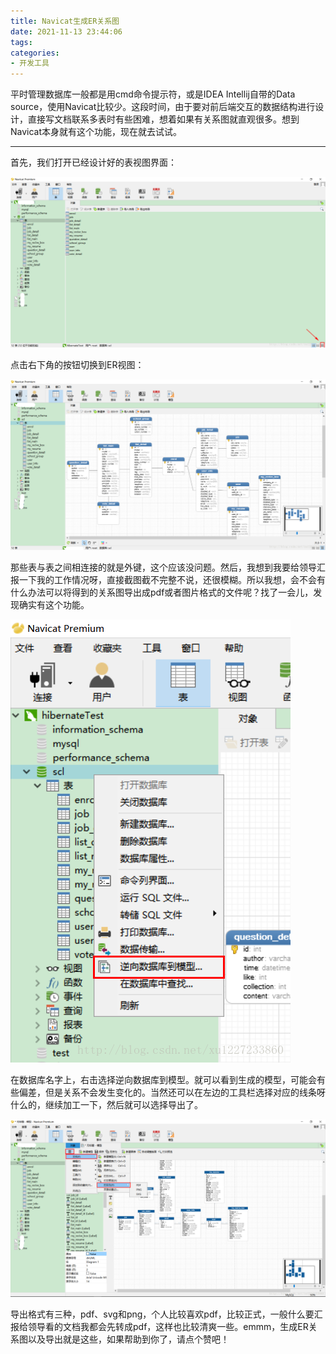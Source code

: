 ```yaml
---
title: Navicat生成ER关系图
date: 2021-11-13 23:44:06
tags:
categories:
- 开发工具
---
```




平时管理数据库一般都是用cmd命令提示符，或是IDEA Intellij自带的Data source，使用Navicat比较少。这段时间，由于要对前后端交互的数据结构进行设计，直接写文档联系多表时有些困难，想着如果有关系图就直观很多。想到Navicat本身就有这个功能，现在就去试试。

<!-- more -->

------

首先，我们打开已经设计好的表视图界面：

![这里写图片描述](13-Navicat生成ER关系图/SouthEast.png)

点击右下角的按钮切换到ER视图：

![这里写图片描述](13-Navicat生成ER关系图/SouthEast-163681828235455.png)

那些表与表之间相连接的就是外键，这个应该没问题。然后，我想到我要给领导汇报一下我的工作情况呀，直接截图截不完整不说，还很模糊。所以我想，会不会有什么办法可以将得到的关系图导出成pdf或者图片格式的文件呢？找了一会儿，发现确实有这个功能。

![这里写图片描述](13-Navicat生成ER关系图/SouthEast-163681828235456.png)

在数据库名字上，右击选择逆向数据库到模型。就可以看到生成的模型，可能会有些偏差，但是关系不会发生变化的。当然还可以在左边的工具栏选择对应的线条呀什么的，继续加工一下，然后就可以选择导出了。

![这里写图片描述](13-Navicat生成ER关系图/SouthEast-163681828235457.png)

导出格式有三种，pdf、svg和png，个人比较喜欢pdf，比较正式，一般什么要汇报给领导看的文档我都会先转成pdf，这样也比较清爽一些。emmm，生成ER关系图以及导出就是这些，如果帮助到你了，请点个赞吧！
